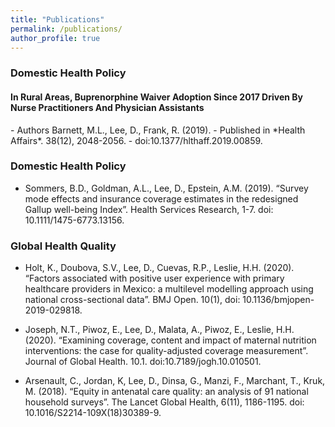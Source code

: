 ```yaml
---
title: "Publications"
permalink: /publications/
author_profile: true
---
```


<h3>Domestic Health Policy</h3>

<h4>In Rural Areas, Buprenorphine Waiver Adoption Since 2017 Driven By Nurse Practitioners And Physician Assistants</h4>
- Authors Barnett, M.L., Lee, D., Frank, R. (2019).
- Published in *Health Affairs*. 38(12), 2048-2056. 
- doi:10.1377/hlthaff.2019.00859.

<h3>Domestic Health Policy</h3>

- Sommers, B.D., Goldman, A.L., Lee, D., Epstein, A.M. (2019). “Survey mode effects and insurance coverage estimates in the redesigned Gallup well-being Index”. Health Services Research, 1-7. doi: 10.1111/1475-6773.13156.

<h3>Global Health Quality</h3>

- Holt, K., Doubova, S.V., Lee, D., Cuevas, R.P., Leslie, H.H. (2020). “Factors associated with positive user experience with primary healthcare providers in Mexico: a multilevel modelling approach using national cross-sectional data”. BMJ Open. 10(1), doi: 10.1136/bmjopen-2019-029818.

- Joseph, N.T., Piwoz, E., Lee, D., Malata, A., Piwoz, E., Leslie, H.H. (2020). “Examining coverage, content and impact of maternal nutrition interventions: the case for quality-adjusted coverage measurement”. Journal of Global Health. 10.1. doi:10.7189/jogh.10.010501.

- Arsenault, C., Jordan, K, Lee, D., Dinsa, G., Manzi, F., Marchant, T., Kruk, M. (2018). “Equity in antenatal care quality: an analysis of 91 national household surveys”. The Lancet Global Health, 6(11), 1186-1195. doi: 10.1016/S2214-109X(18)30389-9.

